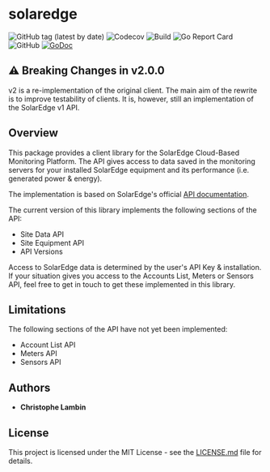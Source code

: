 # solaredge
![GitHub tag (latest by date)](https://img.shields.io/github/v/tag/clambin/solaredge?color=green&label=Release&style=plastic)
![Codecov](https://img.shields.io/codecov/c/gh/clambin/solaredge?style=plastic)
![Build](https://github.com/clambin/solaredge/workflows/Test/badge.svg)
![Go Report Card](https://goreportcard.com/badge/github.com/clambin/solaredge)
![GitHub](https://img.shields.io/github/license/clambin/solaredge?style=plastic)
[![GoDoc](https://pkg.go.dev/badge/github.com/clambin/solaredge?utm_source=godoc)](http://pkg.go.dev/github.com/clambin/solaredge)

## ⚠️ Breaking Changes in v2.0.0
v2 is a re-implementation of the original client. The main aim of the rewrite is to improve testability of clients.
It is, however, still an implementation of the SolarEdge v1 API.

## Overview
This package provides a client library for the SolarEdge Cloud-Based Monitoring Platform. The API gives access
to data saved in the monitoring servers for your installed SolarEdge equipment and its performance (i.e. generated power & energy).

The implementation is based on SolarEdge's official [API documentation].

The current version of this library implements the following sections of the API:

- Site Data API
- Site Equipment API
- API Versions

Access to SolarEdge data is determined by the user's API Key & installation. If your situation gives you access
to the Accounts List, Meters or Sensors API, feel free to get in touch to get these implemented in this library.

[API documentation]: https://knowledge-center.solaredge.com/sites/kc/files/se_monitoring_api.pdf

## Limitations

The following sections of the API have not yet been implemented:

- Account List API
- Meters API
- Sensors API

## Authors

* **Christophe Lambin**

## License

This project is licensed under the MIT License - see the [LICENSE.md](LICENSE.md) file for details.
